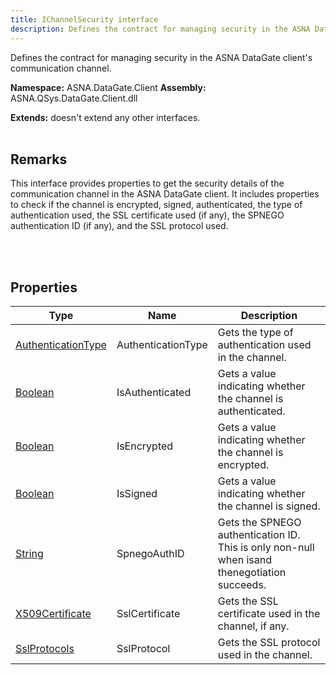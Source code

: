 ```yaml
---
title: IChannelSecurity interface
description: Defines the contract for managing security in the ASNA DataGate client&#39;s communication channel.
---
```


Defines the contract for managing security in the ASNA DataGate client's communication channel.

**Namespace:** ASNA.DataGate.Client
**Assembly:** ASNA.QSys.DataGate.Client.dll

**Extends:** doesn't extend any other interfaces.
<br>
<br>

## Remarks
This interface provides properties to get the security details of the communication channel in the ASNA DataGate client. 
It includes properties to check if the channel is encrypted, signed, authenticated, 
the type of authentication used, the SSL certificate used (if any), the SPNEGO authentication ID (if any), 
and the SSL protocol used.

<br>
<br>

## Properties

| Type | Name | Description
| --- | --- | --- 
| [AuthenticationType](/reference/datagate/datagate-client/authentication-type.html) | AuthenticationType | Gets the type of authentication used in the channel. |
| [Boolean](https://docs.microsoft.com/en-us/dotnet/api/system.boolean) | IsAuthenticated | Gets a value indicating whether the channel is authenticated. |
| [Boolean](https://docs.microsoft.com/en-us/dotnet/api/system.boolean) | IsEncrypted | Gets a value indicating whether the channel is encrypted. |
| [Boolean](https://docs.microsoft.com/en-us/dotnet/api/system.boolean) | IsSigned | Gets a value indicating whether the channel is signed. |
| [String](https://learn.microsoft.com/en-us/dotnet/api/system.string?view=net-8.0) | SpnegoAuthID | Gets the SPNEGO authentication ID. This is only non-null when  isand thenegotiation succeeds. |
| [X509Certificate](https://learn.microsoft.com/en-us/dotnet/api/system.security.cryptography.x509certificates.x509certificate?view=net-8.0) | SslCertificate | Gets the SSL certificate used in the channel, if any. |
| [SslProtocols](https://learn.microsoft.com/en-us/dotnet/api/system.security.authentication.sslprotocols?view=net-8.0) | SslProtocol | Gets the SSL protocol used in the channel. |
